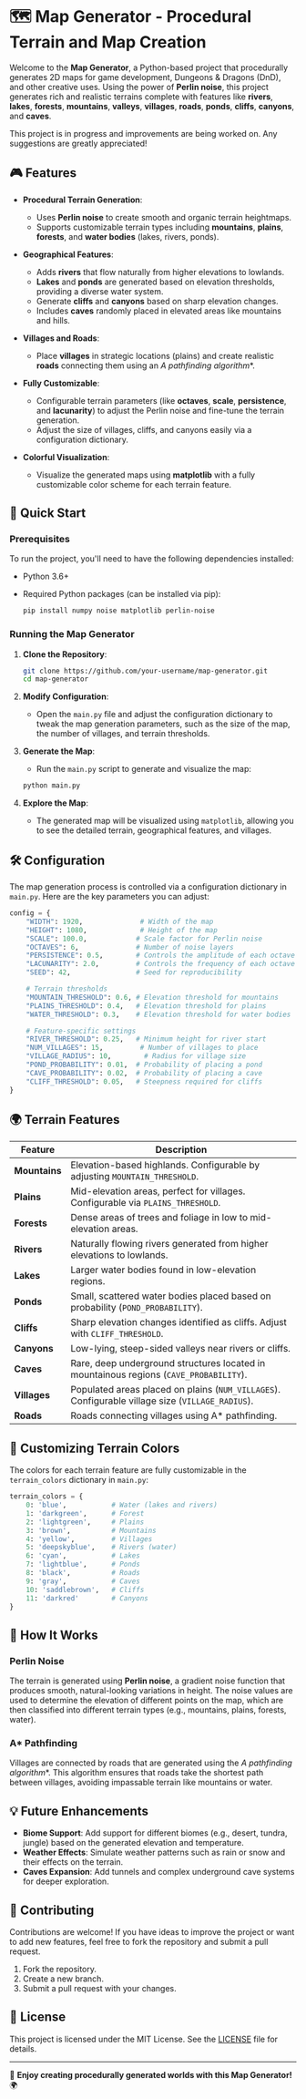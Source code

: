 
# 🗺️ Map Generator - Procedural Terrain and Map Creation

Welcome to the **Map Generator**, a Python-based project that procedurally generates 2D maps for game development, Dungeons & Dragons (DnD), and other creative uses. Using the power of **Perlin noise**, this project generates rich and realistic terrains complete with features like **rivers**, **lakes**, **forests**, **mountains**, **valleys**, **villages**, **roads**, **ponds**, **cliffs**, **canyons**, and **caves**.

This project is in progress and improvements are being worked on. Any suggestions are greatly appreciated!

## 🎮 Features

- **Procedural Terrain Generation**:
  - Uses **Perlin noise** to create smooth and organic terrain heightmaps.
  - Supports customizable terrain types including **mountains**, **plains**, **forests**, and **water bodies** (lakes, rivers, ponds).
  
- **Geographical Features**:
  - Adds **rivers** that flow naturally from higher elevations to lowlands.
  - **Lakes** and **ponds** are generated based on elevation thresholds, providing a diverse water system.
  - Generate **cliffs** and **canyons** based on sharp elevation changes.
  - Includes **caves** randomly placed in elevated areas like mountains and hills.

- **Villages and Roads**:
  - Place **villages** in strategic locations (plains) and create realistic **roads** connecting them using an **A* pathfinding algorithm**.

- **Fully Customizable**:
  - Configurable terrain parameters (like **octaves**, **scale**, **persistence**, and **lacunarity**) to adjust the Perlin noise and fine-tune the terrain generation.
  - Adjust the size of villages, cliffs, and canyons easily via a configuration dictionary.

- **Colorful Visualization**:
  - Visualize the generated maps using **matplotlib** with a fully customizable color scheme for each terrain feature.

## 🚀 Quick Start

### Prerequisites

To run the project, you'll need to have the following dependencies installed:

- Python 3.6+
- Required Python packages (can be installed via pip):
  
  ```bash
  pip install numpy noise matplotlib perlin-noise
  ```

### Running the Map Generator

1. **Clone the Repository**:

   ```bash
   git clone https://github.com/your-username/map-generator.git
   cd map-generator
   ```

2. **Modify Configuration**:
   - Open the `main.py` file and adjust the configuration dictionary to tweak the map generation parameters, such as the size of the map, the number of villages, and terrain thresholds.
   
3. **Generate the Map**:
   - Run the `main.py` script to generate and visualize the map:

   ```bash
   python main.py
   ```

4. **Explore the Map**:
   - The generated map will be visualized using `matplotlib`, allowing you to see the detailed terrain, geographical features, and villages.

## 🛠️ Configuration

The map generation process is controlled via a configuration dictionary in `main.py`. Here are the key parameters you can adjust:

```python
config = {
    "WIDTH": 1920,              # Width of the map
    "HEIGHT": 1080,             # Height of the map
    "SCALE": 100.0,            # Scale factor for Perlin noise
    "OCTAVES": 6,              # Number of noise layers
    "PERSISTENCE": 0.5,        # Controls the amplitude of each octave
    "LACUNARITY": 2.0,         # Controls the frequency of each octave
    "SEED": 42,                # Seed for reproducibility

    # Terrain thresholds
    "MOUNTAIN_THRESHOLD": 0.6, # Elevation threshold for mountains
    "PLAINS_THRESHOLD": 0.4,   # Elevation threshold for plains
    "WATER_THRESHOLD": 0.3,    # Elevation threshold for water bodies

    # Feature-specific settings
    "RIVER_THRESHOLD": 0.25,   # Minimum height for river start
    "NUM_VILLAGES": 15,         # Number of villages to place
    "VILLAGE_RADIUS": 10,        # Radius for village size
    "POND_PROBABILITY": 0.01,  # Probability of placing a pond
    "CAVE_PROBABILITY": 0.02,  # Probability of placing a cave
    "CLIFF_THRESHOLD": 0.05,   # Steepness required for cliffs
}
```

## 🌍 Terrain Features

| Feature        | Description                                                                              |
|----------------|------------------------------------------------------------------------------------------|
| **Mountains**  | Elevation-based highlands. Configurable by adjusting `MOUNTAIN_THRESHOLD`.                |
| **Plains**     | Mid-elevation areas, perfect for villages. Configurable via `PLAINS_THRESHOLD`.           |
| **Forests**    | Dense areas of trees and foliage in low to mid-elevation areas.                           |
| **Rivers**     | Naturally flowing rivers generated from higher elevations to lowlands.                    |
| **Lakes**      | Larger water bodies found in low-elevation regions.                                       |
| **Ponds**      | Small, scattered water bodies placed based on probability (`POND_PROBABILITY`).           |
| **Cliffs**     | Sharp elevation changes identified as cliffs. Adjust with `CLIFF_THRESHOLD`.              |
| **Canyons**    | Low-lying, steep-sided valleys near rivers or cliffs.                                     |
| **Caves**      | Rare, deep underground structures located in mountainous regions (`CAVE_PROBABILITY`).    |
| **Villages**   | Populated areas placed on plains (`NUM_VILLAGES`). Configurable village size (`VILLAGE_RADIUS`). |
| **Roads**      | Roads connecting villages using A* pathfinding.                                           |

## 🎨 Customizing Terrain Colors

The colors for each terrain feature are fully customizable in the `terrain_colors` dictionary in `main.py`:

```python
terrain_colors = {
    0: 'blue',           # Water (lakes and rivers)
    1: 'darkgreen',      # Forest
    2: 'lightgreen',     # Plains
    3: 'brown',          # Mountains
    4: 'yellow',         # Villages
    5: 'deepskyblue',    # Rivers (water)
    6: 'cyan',           # Lakes
    7: 'lightblue',      # Ponds
    8: 'black',          # Roads
    9: 'gray',           # Caves
    10: 'saddlebrown',   # Cliffs
    11: 'darkred'        # Canyons
}
```

## 🧠 How It Works

### Perlin Noise
The terrain is generated using **Perlin noise**, a gradient noise function that produces smooth, natural-looking variations in height. The noise values are used to determine the elevation of different points on the map, which are then classified into different terrain types (e.g., mountains, plains, forests, water).

### A* Pathfinding
Villages are connected by roads that are generated using the **A* pathfinding algorithm**. This algorithm ensures that roads take the shortest path between villages, avoiding impassable terrain like mountains or water.

## 💡 Future Enhancements

- **Biome Support**: Add support for different biomes (e.g., desert, tundra, jungle) based on the generated elevation and temperature.
- **Weather Effects**: Simulate weather patterns such as rain or snow and their effects on the terrain.
- **Caves Expansion**: Add tunnels and complex underground cave systems for deeper exploration.

## 👥 Contributing

Contributions are welcome! If you have ideas to improve the project or want to add new features, feel free to fork the repository and submit a pull request.

1. Fork the repository.
2. Create a new branch.
3. Submit a pull request with your changes.

## 📄 License

This project is licensed under the MIT License. See the [LICENSE](LICENSE) file for details.

---

🌟 **Enjoy creating procedurally generated worlds with this Map Generator!** 🌍
